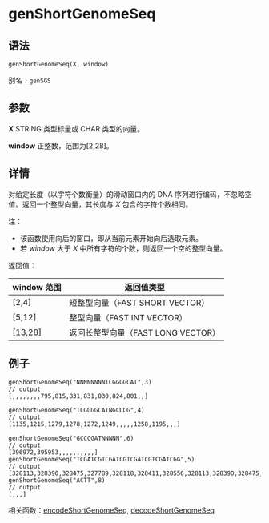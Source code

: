 # genShortGenomeSeq

## 语法

`genShortGenomeSeq(X, window)`

别名：`genSGS`

## 参数

**X** STRING 类型标量或 CHAR 类型的向量。

**window** 正整数，范围为[2,28]。

## 详情

对给定长度（以字符个数衡量）的滑动窗口内的 DNA 序列进行编码，不忽略空值。返回一个整型向量，其长度与 *X*
包含的字符个数相同。

注：

* 该函数使用向后的窗口，即从当前元素开始向后选取元素。
* 若 *window* 大于 *X*
  中所有字符的个数，则返回一个空的整型向量。

返回值：

| window 范围 | 返回值类型 |
| --- | --- |
| [2,4] | 短整型向量（FAST SHORT VECTOR） |
| [5,12] | 整型向量（FAST INT VECTOR） |
| [13,28] | 返回长整型向量（FAST LONG VECTOR） |

## 例子

```
genShortGenomeSeq("NNNNNNNNTCGGGGCAT",3)
// output
[,,,,,,,,795,815,831,831,830,824,801,,]

genShortGenomeSeq("TCGGGGCATNGCCCG",4)
// output
[1135,1215,1279,1278,1272,1249,,,,,1258,1195,,,]

genShortGenomeSeq("GCCCGATNNNNN",6)
// output
[396972,395953,,,,,,,,,,]
genShortGenomeSeq("TCGATCGTCGATCGTCGATCGTCGATCGG",5)
// output
[328113,328390,328475,327789,328118,328411,328556,328113,328390,328475,327789,328118,328411,328556,328113,328390,328475,327789,328118,328411,328556,328113,328390,328475,327791,,,,]
genShortGenomeSeq("ACTT",8)
// output
[,,,]
```

相关函数：[encodeShortGenomeSeq](../e/encodeShortGenomeSeq.html), [decodeShortGenomeSeq](../d/decodeShortGenomeSeq.html)

